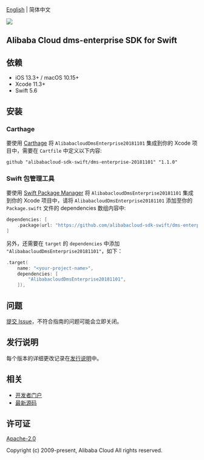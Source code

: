 [English](README.md) | 简体中文

![](https://aliyunsdk-pages.alicdn.com/icons/AlibabaCloud.svg)

## Alibaba Cloud dms-enterprise SDK for Swift

## 依赖

- iOS 13.3+ / macOS 10.15+
- Xcode 11.3+
- Swift 5.6

## 安装

### Carthage

要使用 [Carthage](https://github.com/Carthage/Carthage) 将 `AlibabacloudDmsEnterprise20181101` 集成到你的 Xcode 项目中，需要在 `Cartfile` 中定义以下内容:

```ogdl
github "alibabacloud-sdk-swift/dms-enterprise-20181101" "1.1.0"
```

### Swift 包管理工具

要使用 [Swift Package Manager](https://swift.org/package-manager/) 将 `AlibabacloudDmsEnterprise20181101` 集成到你的 Xcode 项目中，请将 `AlibabacloudDmsEnterprise20181101` 添加至你的 `Package.swift` 文件的 dependencies 数组内容中:

```swift
dependencies: [
    .package(url: "https://github.com/alibabacloud-sdk-swift/dms-enterprise-20181101.git", from: "1.1.0")
]
```

另外，还需要在 `target` 的 `dependencies` 中添加 `"AlibabacloudDmsEnterprise20181101"`，如下：

```swift
.target(
    name: "<your-project-name>",
    dependencies: [
        "AlibabacloudDmsEnterprise20181101",
    ]),
```

## 问题

[提交 Issue](https://github.com/alibabacloud-sdk-swift/dms-enterprise-20181101/issues/new)，不符合指南的问题可能会立即关闭。

## 发行说明

每个版本的详细更改记录在[发行说明](./ChangeLog.txt)中。

## 相关

* [开发者门户](https://next.api.aliyun.com/home)
* [最新源码](https://github.com/alibabacloud-sdk-swift/dms-enterprise-20181101)

## 许可证

[Apache-2.0](http://www.apache.org/licenses/LICENSE-2.0)

Copyright (c) 2009-present, Alibaba Cloud All rights reserved.

